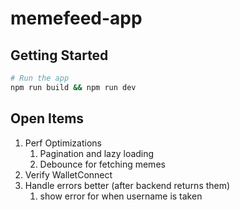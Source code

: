 # memefeed-app

## Getting Started

```bash
# Run the app
npm run build && npm run dev
```

## Open Items

1. Perf Optimizations
   1. Pagination and lazy loading
   2. Debounce for fetching memes
2. Verify WalletConnect
3. Handle errors better (after backend returns them)
   1. show error for when username is taken
